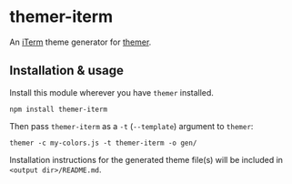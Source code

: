 # themer-iterm

An [iTerm](https://www.iterm2.com/) theme generator for [themer](https://github.com/mjswensen/themer).

## Installation & usage

Install this module wherever you have `themer` installed.

    npm install themer-iterm

Then pass `themer-iterm` as a `-t` (`--template`) argument to `themer`:

    themer -c my-colors.js -t themer-iterm -o gen/

Installation instructions for the generated theme file(s) will be included in `<output dir>/README.md`.

